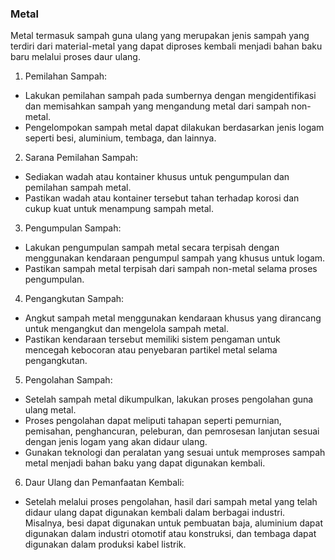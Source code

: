 

### Metal
Metal termasuk sampah guna ulang yang merupakan jenis sampah yang terdiri dari material-metal yang dapat diproses kembali menjadi bahan baku baru melalui proses daur ulang.

1. Pemilahan Sampah:
- Lakukan pemilahan sampah pada sumbernya dengan mengidentifikasi dan memisahkan sampah yang mengandung metal dari sampah non-metal.
- Pengelompokan sampah metal dapat dilakukan berdasarkan jenis logam seperti besi, aluminium, tembaga, dan lainnya.

2. Sarana Pemilahan Sampah:
- Sediakan wadah atau kontainer khusus untuk pengumpulan dan pemilahan sampah metal.
- Pastikan wadah atau kontainer tersebut tahan terhadap korosi dan cukup kuat untuk menampung sampah metal.

3. Pengumpulan Sampah:
- Lakukan pengumpulan sampah metal secara terpisah dengan menggunakan kendaraan pengumpul sampah yang khusus untuk logam.
- Pastikan sampah metal terpisah dari sampah non-metal selama proses pengumpulan.

4. Pengangkutan Sampah:
- Angkut sampah metal menggunakan kendaraan khusus yang dirancang untuk mengangkut dan mengelola sampah metal.
- Pastikan kendaraan tersebut memiliki sistem pengaman untuk mencegah kebocoran atau penyebaran partikel metal selama pengangkutan.

5. Pengolahan Sampah:
- Setelah sampah metal dikumpulkan, lakukan proses pengolahan guna ulang metal.
- Proses pengolahan dapat meliputi tahapan seperti pemurnian, pemisahan, penghancuran, peleburan, dan pemrosesan lanjutan sesuai dengan jenis logam yang akan didaur ulang.
- Gunakan teknologi dan peralatan yang sesuai untuk memproses sampah metal menjadi bahan baku yang dapat digunakan kembali.

6. Daur Ulang dan Pemanfaatan Kembali:
- Setelah melalui proses pengolahan, hasil dari sampah metal yang telah didaur ulang dapat digunakan kembali dalam berbagai industri.
Misalnya, besi dapat digunakan untuk pembuatan baja, aluminium dapat digunakan dalam industri otomotif atau konstruksi, dan tembaga dapat digunakan dalam produksi kabel listrik.